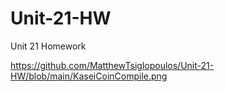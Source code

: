 # Unit-21-HW
Unit 21 Homework

https://github.com/MatthewTsiglopoulos/Unit-21-HW/blob/main/KaseiCoinCompile.png

